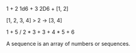 1 + 2
1d6 + 3
2D6 + [1, 2]

[1, 2, 3, 4] > 2 -> [3, 4]

1 + 5 / 2 * 3 + 3 + 4 * 5 + 6

A sequence is an array of numbers or sequences.
